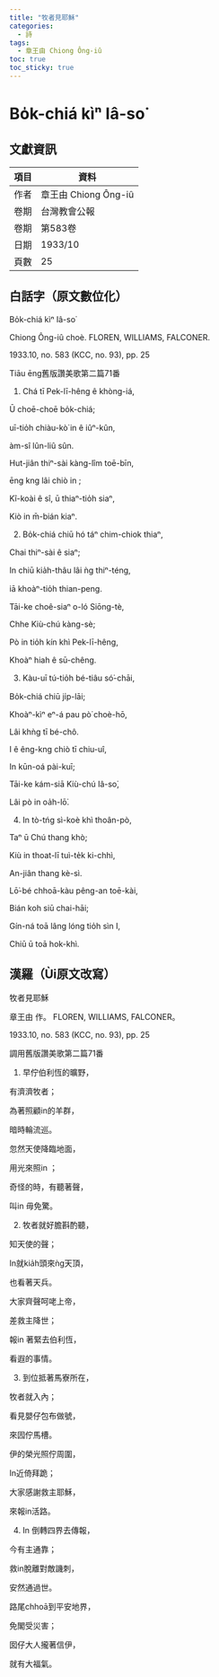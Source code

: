 ```yaml
---
title: "牧者見耶穌"
categories:
  - 詩
tags:
  - 章王由 Chiong Ông-iû
toc: true
toc_sticky: true
---
```


# Bo̍k-chiá kìⁿ Iâ-so͘

## 文獻資訊

| 項目 | 資料 |
|---|---|
| 作者 | 章王由 Chiong Ông-iû |
| 卷期 | 台灣教會公報 |
| 卷期 | 第583卷 |
| 日期 | 1933/10 |
| 頁數 | 25 |

## 白話字（原文數位化）

Bo̍k-chiá kìⁿ Iâ-so͘

Chiong Ông-iû choè. FLOREN, WILLIAMS, FALCONER.

1933.10, no. 583 (KCC, no. 93), pp. 25

Tiāu ēng舊版讚美歌第二篇71番

1. Chá tī Pek-lī-hêng ê khòng-iá,

Ū choē-choē bo̍k-chiá;

uī-tio̍h chiàu-kò͘ in ê iûⁿ-kûn,

àm-sî lûn-liû sûn.

Hut-jiân thiⁿ-sài kàng-lîm toē-bīn,

ēng kng lâi chiò in ;

Kî-koài ê sî, ū thiaⁿ-tio̍h siaⁿ,

Kiò in m̄-bián kiaⁿ.

2. Bo̍k-chiá chiū hó táⁿ chim-chiok thiaⁿ,

Chai thiⁿ-sài ê siaⁿ;

In chiū kia̍h-thâu lâi ǹg thiⁿ-téng,

iā khoàⁿ-tio̍h thian-peng.

Tāi-ke choê-siaⁿ o-ló Siōng-tè,

Chhe Kiù-chú kàng-sè;

Pò in tio̍h kín khì Pek-lī-hêng,

Khoàⁿ hiah ê sū-chêng.

3. Kàu-uī tú-tio̍h bé-tiâu só͘-chāi,

Bo̍k-chiá chiū ji̍p-lāi;

Khoàⁿ-kìⁿ eⁿ-á pau pò͘ choè-hō,

Lâi khǹg tī bé-chô.

I ê êng-kng chiò tī chiu-uî,

In kūn-oá pài-kuī;

Tāi-ke kám-siā Kiù-chú Iâ-so͘,

Lâi pò in oa̍h-lō͘.

4. In tò-tńg sì-koè khì thoân-pò,

Taⁿ ū Chú thang khò;

Kiù in thoat-lī tuì-te̍k ki-chhì,

An-jiân thang kè-sì.

Lō͘-bé chhoā-kàu pêng-an toē-kài,

Bián koh siū chai-hāi;

Gín-ná toā lâng lóng tio̍h sìn I,

Chiū ū toā hok-khì.

## 漢羅（Ùi原文改寫）

牧者見耶穌

章王由 作。 FLOREN, WILLIAMS, FALCONER。

1933.10, no. 583 (KCC, no. 93), pp. 25

調用舊版讚美歌第二篇71番

1. 早佇伯利恆的曠野，

有濟濟牧者；

為著照顧in的羊群，

暗時輪流巡。

忽然天使降臨地面，

用光來照in ；

奇怪的時，有聽著聲，

叫in 毋免驚。

2. 牧者就好膽斟酌聽，

知天使的聲；

In就kia̍h頭來ǹg天頂，

也看著天兵。

大家齊聲呵咾上帝，

差救主降世；

報in 著緊去伯利恆，

看遐的事情。

3. 到位抵著馬寮所在，

牧者就入內；

看見嬰仔包布做號，

來囥佇馬槽。

伊的榮光照佇周圍，

In近倚拜跪；

大家感謝救主耶穌，

來報in活路。

4. In 倒轉四界去傳報，

今有主通靠；

救in脫離對敵譏刺，

安然通過世。

路尾chhoā到平安地界，

免閣受災害；

囡仔大人攏著信伊，

就有大福氣。
